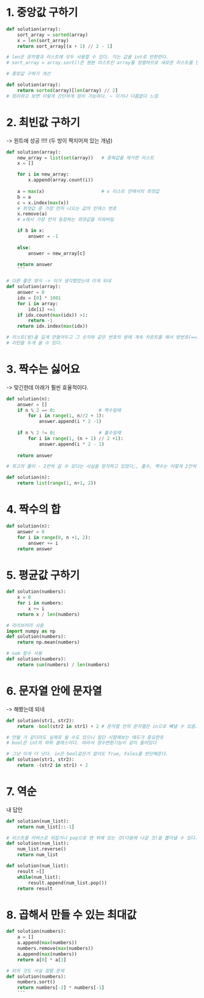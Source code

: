 # 1. 중앙값 구하기
```python
def solution(array):
    sort_array = sorted(array)
    x = len(sort_array)
    return sort_array[(x + 1) // 2 - 1]

# len은 문자열과 리스트에 모두 사용할 수 있다. 이는 값을 int로 반환한다.
# sort_array = array.sort()은 원본 리스트인 array를 정렬하므로 새로운 리스트를 만들어서 sort_array에 넣을 수 없다.

# 중앙값 구하기 개선

def solution(array):
    return sorted(array)[len(array) // 2]
# 정리하고 보면 이렇게 간단하게 정리 가능하다. ~ 이거나 다름없다 느낌
```

# 2. 최빈값 구하기 
-> 원트에 성공 !!!! (두 방이 짝지어져 있는 개념)
```python
def solution(array):
    new_array = list(set(array))   # 중복값을 제거한 리스트
    x = []

    for i in new_array:
        x.append(array.count(i))
    
    a = max(x)                     # x 리스트 안에서의 최댓값
    b = a
    c = x.index(max(x))            
    # 최댓값 중 가장 먼저 나오는 값의 인덱스 번호
    x.remove(a)                    
    # x에서 가장 먼저 등장하는 최댓값을 지워버림

    if b in x:
        answer = -1
    
    else:
        answer = new_array[c]

    return answer
    ```

# 다른 좋은 방식 -> 이거 생각했었는데 이게 되네
def solution(array):
    answer = 0
    idx = [0] * 1001
    for i in array:
        idx[i] +=1
    if idx.count(max(idx)) >1:
        return -1
    return idx.index(max(idx))

# 리스트(방)을 길게 만들어두고 그 숫자와 같은 번호의 방에 계속 카운트를 해서 방번호(==숫자)를 도출하는 방식
# 리턴을 두개 쓸 수 있다.
```

# 3. 짝수는 싫어요 
-> 맞긴한데 아래가 훨씬 효율적이다.
```python
def solution(n):
    answer = []
    if n % 2 == 0:                # 짝수일때
        for i in range(1, n//2 + 1):
            answer.append(i * 2 -1)
    
    if n % 2 != 0:                # 홀수일때
        for i in range(1, (n + 1) // 2 +1):
            answer.append(i * 2 - 1)
    
    return answer

# 최고의 풀이 - 2칸씩 갈 수 있다는 사실을 망각하고 있었다,, 홀수, 짝수는 이렇게 2칸씩 세는게 훨씬 낫다.

def solution(n):
    return list(range(1, n+1, 2))
```

# 4. 짝수의 합
```python
def solution(n):
    answer = 0
    for i in range(0, n +1, 2):
        answer += i
    return answer
```

# 5. 평균값 구하기

```python
def solution(numbers):
    x = 0
    for i in numbers:
        x += i
    return x / len(numbers)

# 라이브러리 사용
import numpy as np
def solution(numbers):
    return np.mean(numbers)

# sum 함수 사용
def solution(numbers):
    return sum(numbers) / len(numbers)
```

# 6. 문자열 안에 문자열 
-> 해봤는데 되네
```python
def solution(str1, str2):
    return -bool(str2 in str1) + 2 # 문자열 안의 문자열은 in으로 빼낼 수 있음. 

# 안될 거 같더라도 실제로 될 수도 있으니 일단 시험해보는 태도가 중요한듯
# bool은 int의 하위 클래스이다. 따라서 정수변환기능이 같이 들어있다

# 그냥 이게 더 낫다. in은 bool같은거 없이도 True, Fales를 판단해준다.
def solution(str1, str2):
    return -(str2 in str1) + 2
```

# 7. 역순 
내 답안
```python
def solution(num_list):
    return num_list[::-1]

# 리스트를 리버스로 뒤집거나 pop으로 맨 위에 있는 것(다음에 나갈 것)을 뽑아낼 수 있다.
def solution(num_list): 
    num_list.reverse()
    return num_list

def solution(num_list):
    result =[]
    while(num_list):
        result.append(num_list.pop())
    return result
```

# 8. 곱해서 만들 수 있는 최대값

```python
def solution(numbers):
    a = []
    a.append(max(numbers))
    numbers.remove(max(numbers))
    a.append(max(numbers))
    return a[0] * a[1]    

# 위의 것도 사실 정렬 문제
def solution(numbers):
    numbers.sort()
    return numbers[-2] * numbers[-1]
    ```


